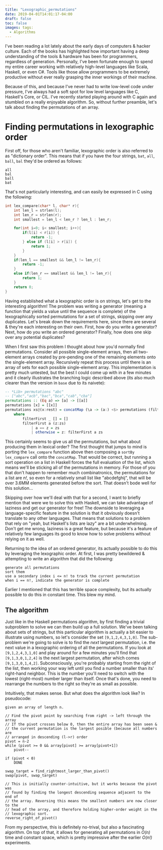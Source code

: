 ```yaml
---
title: "Lexographic_permutations"
date: 2019-04-01T14:01:17-04:00
draft: false
toc: false
images: tags:
  - Algorithms
---
```


I've been reading a lot lately about the early days of computers & hacker culture.
Each of the books has highlighted how important having a deep understanding of the tools & hardware has been for programmers, regardless of generation.
Personally, I've been fortunate enough to spend my entire career working with relatively high-level languages like Scala, Haskell, or even C#.
Tools like those allow programmers to be extremely productive without ever really grasping the inner workings of their machine.

Because of this, and because I've never had to write low-level code under pressure, I've always had a soft spot for low level languages like C, Haskell's Core, or CIL.
I've recently started playing around with C again and stumbled on a really enjoyable algorithm.
So, without further preamble, let's talk about finding the permutations of an array.

# Finding permutations in lexographic order
First off, for those who aren't familiar, lexographic order is also referred to as "dictionary order".
This means that if you have the four strings, `bat`, `all`, `ball`, `bal` they'd be ordered as follows:
```
all
bal
ball
bat
```

That's not particularly interesting, and can easily be expressed in C using the following:
```C
int lex_compare(char* l, char* r){
    int len_l = strlen(l);
    int len_r = strlen(r);
    int smallest = len_l < len_r ? len_l : len_r;

    for(int i=0; i< smallest; i++){
        if(l[i] < r[i]) {
            return -1;
        } else if (l[i] > r[i]) {
            return 1;
        }
    }
    if(len_l == smallest && len_l != len_r){
        return -1;
    }
    else if(len_r == smallest && len_l != len_r){
        return 1;
    }
    return 0;
}
```

Having established what a lexographic order is on strings, let's get to the interesting algorithm!
The problem was writing a generator (meaning a function that yields a value until the sequence is complete) of the lexographically sorted permutations for a set of strings, skipping over any duplicates.
Let's break down the requirements here, since there are several & they're each interesting on their own.
First, how do you write a generator?
Next, how do you write an ordered generator?
Finally, how does one skip over any potential duplicates?

When I first saw this problem I thought about how you'd normally find permutations.
Consider all possible single-element arrays, then all two-element arrays created by pre-pending one of the remaining elements onto the single-element array.
Recursively repeat this process until there is an array of sets for each possible single-element array.
This implementation is pretty much untested, but the best I could come up with in a few minutes and it clearly illustrates the branching logic described above (its also much clearer than the version in `base` due to its naivete):
```haskell
-- *Lib> permutations "abc"
-- ["abc","acb","bac","bca","cab","cba"]
permutations :: (Eq a) => [a] -> [[a]]
permutations [x] = [[x]]
permutations xs@(x:rest) = concatMap (\a -> (a:) <$> permutations (filterFirst a xs) ) xs
    where
        filterFirst _ [] = []
        filterFirst a (z:zs)
            | a == z = zs
            | otherwise = z: filterFirst a zs
```

This certainly seems to give us all the permutations, but what about producing them in lexical order?
The first thought that jumps to mind is porting the `lex_compare` function above then composing a `sortBy lex_compare` call onto the `concatMap`.
That would be correct, but running a sort operation on a list in Haskell forces the full evaluation of the list, which means we'll be sticking all of the permutations in memory.
For those of you that don't happen to remember much combinatronics, the permutations for a list are _n!_, so even for a relatively small list like "abcdefghij", that will be over 3.6MM elements generated before the sort.
That doesn't bode well for this solution...

Skipping over how we'll deal with that for a second, I want to briefly mention that were we to solve this with Haskell, we can take advantage of laziness and get our generator for free!
The downside to leveraging a language-specific feature in the solution is that it obviously doesn't translate to any other languages.
That means that solutions to a problem that rely on "yeah, but Haskell's lists are lazy" are a bit underwhelming.
Don't get me wrong, laziness is a great feature, but because it's a feature of relatively few languages its good to know how to solve problems without relying on it as well.

Returning to the idea of an ordered generator, its actually possible to do this by leveraging the lexographic order.
At first, I was pretty bewildered & attempting to write an algorithm that did the following:
```
generate all permutations
sort them
use a secondary index i <= n! to track the current permutation
when i == n!, indicate the generator is complete
```
Earlier I mentioned that this has terrible space complexity, but its actually possible to do this in constant time. This blew my mind.

## The algorithm
Just like in the Haskell permutations algorithm, by first finding a trivial subproblem to solve we can then build up a full solution.
We've been talking about sets of strings, but this particular algorithm is actually a bit easier to illustrate using numbers, so let's consider the set `[9,1,2,4,3,1,0]`.
The sub-problem we're going to solve is to find the _next_ largest permutation, i.e. the next value in a lexographic ordering of all the permutations.
If you look at `[9,1,2,4,3,1,0]` and play around for a few minutes you'll find that `[9,1,3,0,1,2,4]` is the next largest permutation, after which comes `[9,1,3,0,1,4,2]`.
Subconsciously, you're probably starting from the right of the list, then working your way left until you find a number smaller than its' right-hand neighbor.
This is the number you'll need to switch with the lowest (right-most) number larger than itself.
Once that's done, you need to rearrange the numbers to the right so they're as small as possible.

Intuitively, that makes sense. But what does the algorithm look like?
In pseudocode:
```
given an array of length n.

// Find the pivot point by searching from right -> left through the array
// If the pivot crosses below 0, then the entire array has been seen &
// the current permutation is the largest posible (because all numbers are
// arranged in descending (l->r) order
pivot = n-2
while (pivot >= 0 && array[pivot] >= array[pivot+1])
    pivot--

if (pivot < 0)
    DONE

swap_target = find_rightmost_larger_than_pivot()
swap(pivot, swap_target)

// This is initially counter-intuitive, but it works because the pivot was
// found by finding the longest descending sequence adjacent to the end of
// the array. Reversing this means the smallest numbers are now closer to the
// head of the array, and therefore holding higher-order weight in the
// lexographic sort.
reverse_right_of_pivot()
```

From my perspective, this is definitely no-trival, but also a fascinating algorithm. On top of that, it allows for generating all permutations in _O(n)_ time and constant space, which is pretty impressive after the earlier _O(n!)_ experiments.


